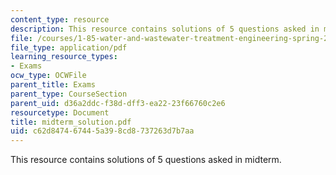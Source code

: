 ```yaml
---
content_type: resource
description: This resource contains solutions of 5 questions asked in midterm.
file: /courses/1-85-water-and-wastewater-treatment-engineering-spring-2006/c62d847467445a398cd8737263d7b7aa_midterm_solution.pdf
file_type: application/pdf
learning_resource_types:
- Exams
ocw_type: OCWFile
parent_title: Exams
parent_type: CourseSection
parent_uid: d36a2ddc-f38d-dff3-ea22-23f66760c2e6
resourcetype: Document
title: midterm_solution.pdf
uid: c62d8474-6744-5a39-8cd8-737263d7b7aa
---
```

This resource contains solutions of 5 questions asked in midterm.

